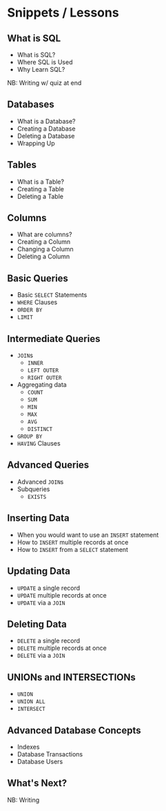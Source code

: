 # Snippets / Lessons

## What is SQL

* What is SQL?
* Where SQL is Used
* Why Learn SQL?

NB: Writing w/ quiz at end

## Databases
* What is a Database?
* Creating a Database
* Deleting a Database
* Wrapping Up

## Tables
* What is a Table?
* Creating a Table
* Deleting a Table

## Columns
* What are columns?
* Creating a Column
* Changing a Column
* Deleting a Column

## Basic Queries
* Basic `SELECT` Statements
* `WHERE` Clauses
* `ORDER BY`
* `LIMIT`

## Intermediate Queries
* `JOIN`s
    * `INNER`
    * `LEFT OUTER`
    * `RIGHT OUTER`
* Aggregating data
   * `COUNT`
   * `SUM`
   * `MIN`
   * `MAX`
   * `AVG`
   * `DISTINCT`
* `GROUP BY`
* `HAVING` Clauses

## Advanced Queries
* Advanced `JOIN`s
* Subqueries
  * `EXISTS`

## Inserting Data
* When you would want to use an `INSERT` statement
* How to `INSERT` multiple records at once
* How to `INSERT` from a `SELECT` statement

## Updating Data
* `UPDATE` a single record
* `UPDATE` multiple records at once
* `UPDATE` via a `JOIN`

## Deleting Data
* `DELETE` a single record
* `DELETE` multiple records at once
* `DELETE` via a `JOIN`

## UNIONs and INTERSECTIONs
* `UNION`
* `UNION ALL`
* `INTERSECT`

## Advanced Database Concepts
* Indexes
* Database Transactions
* Database Users

## What's Next?
NB: Writing
